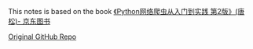 This notes is based on the book [《Python网络爬虫从入门到实践 第2版》(唐松)- 京东图书](https://item.jd.com/12536063.html)

[Original GitHub Repo](https://github.com/Santostang/PythonScraping)

